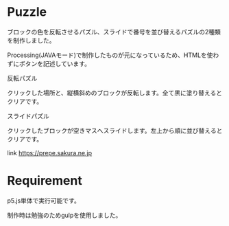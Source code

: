# Puzzle
ブロックの色を反転させるパズル、スライドで番号を並び替えるパズルの2種類を制作しました。

Processing(JAVAモード)で制作したものが元になっているため、HTMLを使わずにボタンを記述しています。

反転パズル

クリックした場所と、縦横斜めのブロックが反転します。全て黒に塗り替えるとクリアです。

スライドパズル

クリックしたブロックが空きマスへスライドします。左上から順に並び替えるとクリアです。

link https://prepe.sakura.ne.jp
 
# Requirement
 
p5.js単体で実行可能です。

制作時は勉強のためgulpを使用しました。
 
